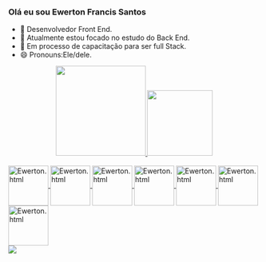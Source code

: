 ### Olá eu sou Ewerton Francis Santos

- 🔭 Desenvolvedor Front End.
- 🔭 Atualmente estou focado no estudo do Back End.
- 🌱 Em processo de capacitação para ser full Stack.
- 😄 Pronouns:Ele/dele.

<div align="center">
  <a href="https://github.com/EwertonFs">
  <img height="180em" src="https://github-readme-stats.vercel.app/api?username=EwertonFs&show_icons=true&theme=dark&include_all_commits=true&count_private=true"/>
  <img height="131em" src="https://github-readme-stats.vercel.app/api/top-langs/?username=EwertonFs&layout=compact&langs_count=7&theme=dark"/>
</div>
<div style="display: inline_block"><br>
 <img align="center" alt="Ewerton.html" height="80" whidth="40" src="https://cdn.jsdelivr.net/gh/devicons/devicon/icons/html5/html5-original-wordmark.svg" />
 <img align="center" alt="Ewerton.html" height="80" whidth="40" src="https://cdn.jsdelivr.net/gh/devicons/devicon/icons/css3/css3-original-wordmark.svg" />
 <img align="center" alt="Ewerton.html" height="80" whidth="40" src="https://cdn.jsdelivr.net/gh/devicons/devicon/icons/git/git-original-wordmark.svg" />
 <img align="center" alt="Ewerton.html" height="80" whidth="40" src="https://cdn.jsdelivr.net/gh/devicons/devicon/icons/react/react-original-wordmark.svg" />
<img align="center" alt="Ewerton.html" height="80" whidth="40" src="https://cdn.jsdelivr.net/gh/devicons/devicon/icons/github/github-original-wordmark.svg"/>
 <img align="center" alt="Ewerton.html" height="80" whidth="40"src="https://cdn.jsdelivr.net/gh/devicons/devicon/icons/nodejs/nodejs-original-wordmark.svg"/>
 <img align="center" alt="Ewerton.html" height="80" whidth="40"src="https://cdn.jsdelivr.net/gh/devicons/devicon/icons/typescript/typescript-plain.svg" />
 
</div>
  <div>
   <a href="https://www.instagram.com/ewertonfrancis/" target="_blank"><img align="center"src="https://img.shields.io/badge/-Instagram-%23E4405F?style=for-the-badge&logo=instagram&logoColor=white" target="_blank"></a>
  </div>
